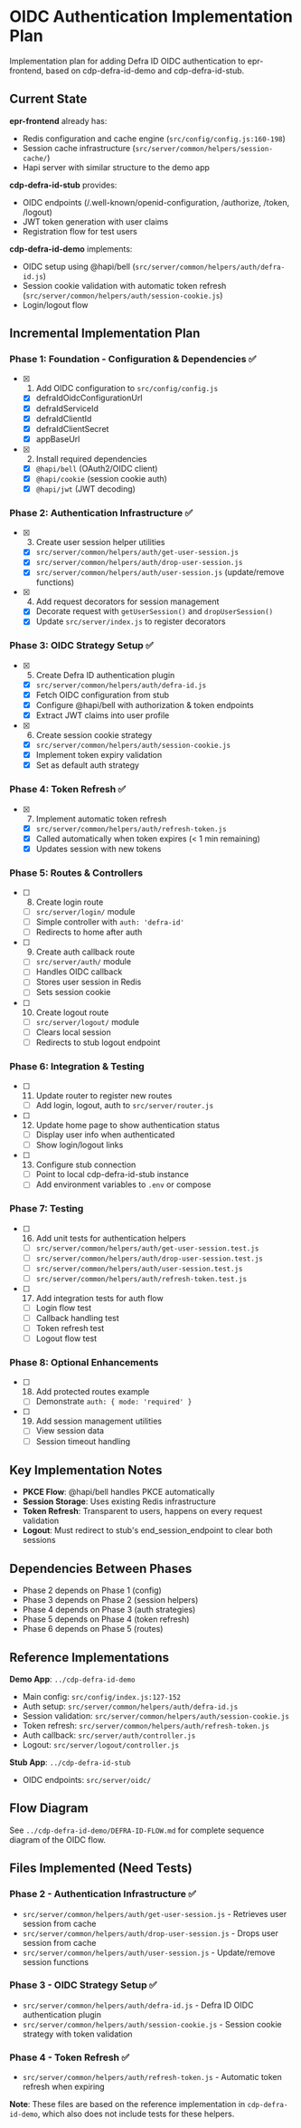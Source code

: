 # OIDC Authentication Implementation Plan

Implementation plan for adding Defra ID OIDC authentication to epr-frontend, based on cdp-defra-id-demo and cdp-defra-id-stub.

## Current State

**epr-frontend** already has:

- Redis configuration and cache engine (`src/config/config.js:160-198`)
- Session cache infrastructure (`src/server/common/helpers/session-cache/`)
- Hapi server with similar structure to the demo app

**cdp-defra-id-stub** provides:

- OIDC endpoints (/.well-known/openid-configuration, /authorize, /token, /logout)
- JWT token generation with user claims
- Registration flow for test users

**cdp-defra-id-demo** implements:

- OIDC setup using @hapi/bell (`src/server/common/helpers/auth/defra-id.js`)
- Session cookie validation with automatic token refresh (`src/server/common/helpers/auth/session-cookie.js`)
- Login/logout flow

## Incremental Implementation Plan

### **Phase 1: Foundation - Configuration & Dependencies** ✅

- [x] 1. Add OIDC configuration to `src/config/config.js`
  - [x] defraIdOidcConfigurationUrl
  - [x] defraIdServiceId
  - [x] defraIdClientId
  - [x] defraIdClientSecret
  - [x] appBaseUrl

- [x] 2. Install required dependencies
  - [x] `@hapi/bell` (OAuth2/OIDC client)
  - [x] `@hapi/cookie` (session cookie auth)
  - [x] `@hapi/jwt` (JWT decoding)

### **Phase 2: Authentication Infrastructure** ✅

- [x] 3. Create user session helper utilities
  - [x] `src/server/common/helpers/auth/get-user-session.js`
  - [x] `src/server/common/helpers/auth/drop-user-session.js`
  - [x] `src/server/common/helpers/auth/user-session.js` (update/remove functions)

- [x] 4. Add request decorators for session management
  - [x] Decorate request with `getUserSession()` and `dropUserSession()`
  - [x] Update `src/server/index.js` to register decorators

### **Phase 3: OIDC Strategy Setup** ✅

- [x] 5. Create Defra ID authentication plugin
  - [x] `src/server/common/helpers/auth/defra-id.js`
  - [x] Fetch OIDC configuration from stub
  - [x] Configure @hapi/bell with authorization & token endpoints
  - [x] Extract JWT claims into user profile

- [x] 6. Create session cookie strategy
  - [x] `src/server/common/helpers/auth/session-cookie.js`
  - [x] Implement token expiry validation
  - [x] Set as default auth strategy

### **Phase 4: Token Refresh** ✅

- [x] 7. Implement automatic token refresh
  - [x] `src/server/common/helpers/auth/refresh-token.js`
  - [x] Called automatically when token expires (< 1 min remaining)
  - [x] Updates session with new tokens

### **Phase 5: Routes & Controllers**

- [ ] 8. Create login route
  - [ ] `src/server/login/` module
  - [ ] Simple controller with `auth: 'defra-id'`
  - [ ] Redirects to home after auth

- [ ] 9. Create auth callback route
  - [ ] `src/server/auth/` module
  - [ ] Handles OIDC callback
  - [ ] Stores user session in Redis
  - [ ] Sets session cookie

- [ ] 10. Create logout route
  - [ ] `src/server/logout/` module
  - [ ] Clears local session
  - [ ] Redirects to stub logout endpoint

### **Phase 6: Integration & Testing**

- [ ] 11. Update router to register new routes
  - [ ] Add login, logout, auth to `src/server/router.js`

- [ ] 12. Update home page to show authentication status
  - [ ] Display user info when authenticated
  - [ ] Show login/logout links

- [ ] 13. Configure stub connection
  - [ ] Point to local cdp-defra-id-stub instance
  - [ ] Add environment variables to `.env` or compose

### **Phase 7: Testing**

- [ ] 16. Add unit tests for authentication helpers
  - [ ] `src/server/common/helpers/auth/get-user-session.test.js`
  - [ ] `src/server/common/helpers/auth/drop-user-session.test.js`
  - [ ] `src/server/common/helpers/auth/user-session.test.js`
  - [ ] `src/server/common/helpers/auth/refresh-token.test.js`

- [ ] 17. Add integration tests for auth flow
  - [ ] Login flow test
  - [ ] Callback handling test
  - [ ] Token refresh test
  - [ ] Logout flow test

### **Phase 8: Optional Enhancements**

- [ ] 18. Add protected routes example
  - [ ] Demonstrate `auth: { mode: 'required' }`

- [ ] 19. Add session management utilities
  - [ ] View session data
  - [ ] Session timeout handling

## Key Implementation Notes

- **PKCE Flow**: @hapi/bell handles PKCE automatically
- **Session Storage**: Uses existing Redis infrastructure
- **Token Refresh**: Transparent to users, happens on every request validation
- **Logout**: Must redirect to stub's end_session_endpoint to clear both sessions

## Dependencies Between Phases

- Phase 2 depends on Phase 1 (config)
- Phase 3 depends on Phase 2 (session helpers)
- Phase 4 depends on Phase 3 (auth strategies)
- Phase 5 depends on Phase 4 (token refresh)
- Phase 6 depends on Phase 5 (routes)

## Reference Implementations

**Demo App**: `../cdp-defra-id-demo`

- Main config: `src/config/index.js:127-152`
- Auth setup: `src/server/common/helpers/auth/defra-id.js`
- Session validation: `src/server/common/helpers/auth/session-cookie.js`
- Token refresh: `src/server/common/helpers/auth/refresh-token.js`
- Auth callback: `src/server/auth/controller.js`
- Logout: `src/server/logout/controller.js`

**Stub App**: `../cdp-defra-id-stub`

- OIDC endpoints: `src/server/oidc/`

## Flow Diagram

See `../cdp-defra-id-demo/DEFRA-ID-FLOW.md` for complete sequence diagram of the OIDC flow.

## Files Implemented (Need Tests)

### Phase 2 - Authentication Infrastructure ✅

- `src/server/common/helpers/auth/get-user-session.js` - Retrieves user session from cache
- `src/server/common/helpers/auth/drop-user-session.js` - Drops user session from cache
- `src/server/common/helpers/auth/user-session.js` - Update/remove session functions

### Phase 3 - OIDC Strategy Setup ✅

- `src/server/common/helpers/auth/defra-id.js` - Defra ID OIDC authentication plugin
- `src/server/common/helpers/auth/session-cookie.js` - Session cookie strategy with token validation

### Phase 4 - Token Refresh ✅

- `src/server/common/helpers/auth/refresh-token.js` - Automatic token refresh when expiring

**Note**: These files are based on the reference implementation in `cdp-defra-id-demo`, which also does not include tests for these helpers.
